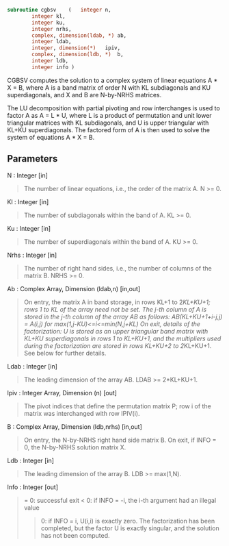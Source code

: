 ```fortran
subroutine cgbsv	(	integer	n,
		integer	kl,
		integer	ku,
		integer	nrhs,
		complex, dimension(ldab, *)	ab,
		integer	ldab,
		integer, dimension(*)	ipiv,
		complex, dimension(ldb, *)	b,
		integer	ldb,
		integer	info )
```

 CGBSV computes the solution to a complex system of linear equations
 A * X = B, where A is a band matrix of order N with KL subdiagonals
 and KU superdiagonals, and X and B are N-by-NRHS matrices.

 The LU decomposition with partial pivoting and row interchanges is
 used to factor A as A = L * U, where L is a product of permutation
 and unit lower triangular matrices with KL subdiagonals, and U is
 upper triangular with KL+KU superdiagonals.  The factored form of A
 is then used to solve the system of equations A * X = B.

## Parameters
N : Integer [in]
> The number of linear equations, i.e., the order of the
> matrix A.  N >= 0.

Kl : Integer [in]
> The number of subdiagonals within the band of A.  KL >= 0.

Ku : Integer [in]
> The number of superdiagonals within the band of A.  KU >= 0.

Nrhs : Integer [in]
> The number of right hand sides, i.e., the number of columns
> of the matrix B.  NRHS >= 0.

Ab : Complex Array, Dimension (ldab,n) [in,out]
> On entry, the matrix A in band storage, in rows KL+1 to
> 2*KL+KU+1; rows 1 to KL of the array need not be set.
> The j-th column of A is stored in the j-th column of the
> array AB as follows:
> AB(KL+KU+1+i-j,j) = A(i,j) for max(1,j-KU)<=i<=min(N,j+KL)
> On exit, details of the factorization: U is stored as an
> upper triangular band matrix with KL+KU superdiagonals in
> rows 1 to KL+KU+1, and the multipliers used during the
> factorization are stored in rows KL+KU+2 to 2*KL+KU+1.
> See below for further details.

Ldab : Integer [in]
> The leading dimension of the array AB.  LDAB >= 2*KL+KU+1.

Ipiv : Integer Array, Dimension (n) [out]
> The pivot indices that define the permutation matrix P;
> row i of the matrix was interchanged with row IPIV(i).

B : Complex Array, Dimension (ldb,nrhs) [in,out]
> On entry, the N-by-NRHS right hand side matrix B.
> On exit, if INFO = 0, the N-by-NRHS solution matrix X.

Ldb : Integer [in]
> The leading dimension of the array B.  LDB >= max(1,N).

Info : Integer [out]
> = 0:  successful exit
> < 0:  if INFO = -i, the i-th argument had an illegal value
> > 0:  if INFO = i, U(i,i) is exactly zero.  The factorization
> has been completed, but the factor U is exactly
> singular, and the solution has not been computed.

